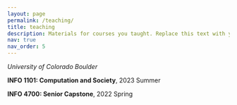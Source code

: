 ```yaml
---
layout: page
permalink: /teaching/
title: teaching
description: Materials for courses you taught. Replace this text with your description.
nav: true
nav_order: 5
---
```


*University of Colorado Boulder*

**INFO 1101: Computation and Society**,  2023 Summer



**INFO 4700: Senior Capstone**,  2022 Spring
